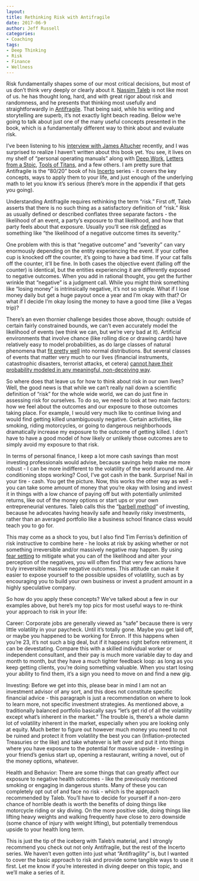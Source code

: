 ```yaml
---
layout:  
title: Rethinking Risk with Antifragile
date: 2017-06-9  
author: Jeff Russell
categories: 
- Coaching 
tags: 
- Deep Thinking
- Risk
- Finance
- Wellness  
---
```


Risk fundamentally shapes some of our most critical decisions, but most of us don’t think very deeply or clearly about it. [Nassim Taleb](http://www.fooledbyrandomness.com/) is not like most of us. he has thought long, hard, and with great rigor about risk and randomness, and he presents that thinking most usefully and straightforwardly in [Antifragile](https://smile.amazon.com/Antifragile-Things-That-Disorder-Incerto-ebook/dp/B0083DJWGO/ref=sr_1_1?ie=UTF8&qid=1496961948&sr=8-1&keywords=antifragile). That being said, while his writing and storytelling are superb, it’s not exactly light beach reading. Below we’re going to talk about just one of the many useful concepts presented in the book, which is a fundamentally different way to think about and evaluate risk.

I’ve been listening to his [interview with James Altucher](https://soundcloud.com/4orcemajeure/the-james-altucher-show-ep-45-nassim-taleb-why-you-should-embrace-uncertainty) recently, and I was surprised to realize I haven’t written about this book yet. You see, it lives on my shelf of “personal operating manuals” along with [Deep Work](https://smile.amazon.com/Deep-Work-Focused-Success-Distracted-ebook/dp/B00X47ZVXM/ref=sr_1_1?ie=UTF8&qid=1496977477&sr=8-1&keywords=deep+work), [Letters from a Stoic](https://smile.amazon.com/Letters-Stoic-Epistulae-Morales-Lucilium-ebook/dp/B005NC0MGW/ref=sr_1_1?ie=UTF8&qid=1496977510&sr=8-1&keywords=letters+from+a+stoic), [Tools of Titans](https://smile.amazon.com/Tools-Titans-Billionaires-World-Class-Performers-ebook/dp/B01HSMRWNU/ref=sr_1_1?ie=UTF8&qid=1496977538&sr=8-1&keywords=tools+of+titans), and a few others. I am pretty sure that Antifragile is the “80/20” book of his [Incerto](https://smile.amazon.com/Incerto-4-Book-Bundle-Randomness-Antifragile-ebook/dp/B00K5190LE/ref=sr_1_1?ie=UTF8&qid=1496977589&sr=8-1&keywords=incerto+nassim+taleb) series - it covers the key concepts, ways to apply them to your life, and just enough of the underlying math to let you know it’s serious (there’s more in the appendix if that gets you going).  

Understanding Antifragile requires rethinking the term “risk.” First off, Taleb asserts that there is no such thing as a satisfactory definition of “risk.” Risk as usually defined or described conflates three separate factors - the likelihood of an event, a party’s exposure to that likelihood, and how that party feels about that exposure. Usually you’ll see risk [defined](http://www.businessdictionary.com/definition/risk.html) as something like “the likelihood of a negative outcome times its severity.”

One problem with this is that “negative outcome” and “severity” can vary enormously depending on the entity experiencing the event. If your coffee cup is knocked off the counter, it’s going to have a bad time. If your cat falls off the counter, it’ll be fine. In both cases the objective event (falling off the counter) is identical, but the entities experiencing it are differently exposed to negative outcomes. When you add in rational thought, you get the further wrinkle that “negative” is a judgment call. While you might think something like “losing money” is intrinsically negative, it’s not so simple. What if I lose money daily but get a huge payout once a year and I’m okay with that? Or what if I decide I’m okay losing the money to have a good time (like a Vegas trip)? 

There’s an even thornier challenge besides those above, though: outside of certain fairly constrained bounds, we can’t even accurately model the likelihood of events (we think we can, but we’re very bad at it). Artificial environments that involve chance (like rolling dice or drawing cards) have relatively easy to model probabilities, as do large classes of natural phenomena that [fit pretty well](https://www.quora.com/Do-most-natural-phenomena-when-observed-randomly-tend-to-converge-to-a-normal-distribution-curve-If-so-can-this-be-used-as-a-hypothesis-to-claim-that-nature-follows-a-certain-pattern) into normal distributions. But several classes of events that matter very much to our lives (financial instruments, catastrophic disasters, terrorist attacks, et cetera) [cannot have their probability modeled in any meaningful, non-deceiving way](https://www.youtube.com/watch?v=3e6UKCJt-g8).  

So where does that leave us for how to think about risk in our own lives? Well, the good news is that while we can’t really nail down a scientific definition of “risk” for the whole wide world, we can do just fine in assessing risk for ourselves. To do so, we need to look at two main factors: how we feel about the outcomes and our exposure to those outcomes taking place. For example, I would very much like to continue living and would find getting killed unambiguously negative. Certain activities, like smoking, riding motorcycles, or going to dangerous neighborhoods dramatically increase my exposure to the outcome of getting killed. I don’t have to have a good model of how likely or unlikely those outcomes are to simply avoid my exposure to that risk.

In terms of personal finance, I keep a lot more cash savings than most investing professionals would advise, because savings help make me more robust - I can be more indifferent to the volatility of the world around me. Air conditioning stops working? Cool, I’ve got cash in the bank. Surprise! Nail in your tire - cash. You get the picture. Now, this works the other way as well - you can take some amount of money that you’re okay with losing and invest it in things with a low chance of paying off but with potentially unlimited returns, like out of the money options or start ups or your own entrepreneurial ventures. Taleb calls this the “[barbell method](http://www.investopedia.com/articles/investing/013114/barbell-investment-strategy.asp?lgl=myfinance-layout-no-ads)” of investing, because he advocates having heavily safe and heavily risky investments, rather than an averaged portfolio like a business school finance class would teach you to go for.

This may come as a shock to you, but I also find Tim Ferriss’s definition of risk instructive to combine here - he looks at risk by asking whether or not something irreversible and/or massively negative may happen. By using [fear setting](http://tim.blog/2017/05/15/fear-setting/) to mitigate what you can of the likelihood and alter your perception of the negatives, you will often find that very few actions have truly irreversible massive negative outcomes. This attitude can make it easier to expose yourself to the possible upsides of volatility, such as by encouraging you to build your own business or invest a prudent amount in a highly speculative company.  

So how do you apply these concepts? We’ve talked about a few in our examples above, but here’s my top pics for most useful ways to re-think your approach to risk in your life:

Career: Corporate jobs are generally viewed as “safe” because there is very little volatility in your paycheck. Until it’s totally gone. Maybe you get laid off, or maybe you happened to be working for Enron. If this happens when you’re 23, it’s not such a big deal, but if it happens right before retirement, it can be devestating. Compare this with a skilled individual worker or independent consultant, and their pay is much more variable day to day and month to month, but they have a much tighter feedback loop: as long as you keep getting clients, you’re doing something valuable. When you start losing your ability to find them, it’s a sign you need to move on and find a new gig.  

Investing: Before we get into this, please bear in mind I am not an investment advisor of any sort, and this does not constitute specific financial advice - this paragraph is just a recommendation on where to look to learn more, not specific investment strategies. As mentioned above, a traditionally balanced portfolio basically says “let’s get rid of all the volatility except what’s inherent in the market.” The trouble is, there’s a whole damn lot of volatility inherent in the market, especially when you are looking only at equity. Much better to figure out however much money you need to not be ruined and protect it from volatility the best you can (Inflation-protected Treasuries or the like) and take whatever is left over and put it into things where you have exposure to the potential for massive upside - investing in your friend’s genius start up, opening a restaurant, writing a novel, out of the money options, whatever.  

Health and Behavior: There are some things that can greatly affect our exposure to negative health outcomes - like the previously mentioned smoking or engaging in dangerous stunts. Many of these you can completely opt out of and face no risk - which is the approach recommended by Taleb. You’ll have to decide for yourself if a non-zero chance of horrible death is worth the benefits of doing things like motorcycle riding or sky diving. On the more positive side, doing things like lifting heavy weights and walking frequently have close to zero downside (some chance of injury with weight lifting), but potentially tremendous upside to your health long term.  

This is just the tip of the iceberg with Taleb’s material, and I strongly recommend you check out not only Antifragile, but the rest of the Incerto series. We haven’t even gotten into just what “Antifragility” is, but I wanted to cover the basic approach to risk and provide some tangible ways to use it first. Let me know if you’re interested in diving deeper on this topic, and we’ll make a series of it.
